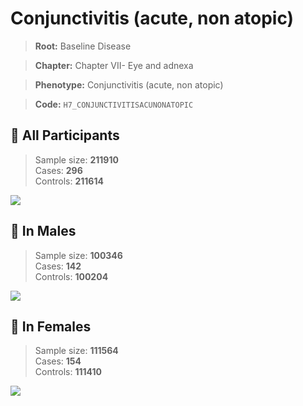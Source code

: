 # Conjunctivitis (acute, non atopic)

> **Root:** Baseline Disease  

> **Chapter:** Chapter VII- Eye and adnexa  

> **Phenotype:** Conjunctivitis (acute, non atopic)  

> **Code:** `H7_CONJUNCTIVITISACUNONATOPIC`

## 🧪 All Participants  
> Sample size: **211910**  
> Cases: **296**  
> Controls: **211614**
<img src="/Disease/Figures/ALL/Incidence/H7_CONJUNCTIVITISACUNONATOPIC.png"/>
<CsvTable src="/Disease_Data/ALL/Incidence/COX_H7_CONJUNCTIVITISACUNONATOPIC.csv" label="🔍 View full results" />

## 👨 In Males  
> Sample size: **100346**  
> Cases: **142**  
> Controls: **100204**
<img src="/Disease/Figures/Male/Incidence/H7_CONJUNCTIVITISACUNONATOPIC.png"/>
<CsvTable src="/Disease_Data/Male/Incidence/COX_H7_CONJUNCTIVITISACUNONATOPIC.csv" label="🔍 View full results" />

## 👩 In Females  
> Sample size: **111564**  
> Cases: **154**  
> Controls: **111410**
<img src="/Disease/Figures/Female/Incidence/H7_CONJUNCTIVITISACUNONATOPIC.png"/>
<CsvTable src="/Disease_Data/Female/Incidence/COX_H7_CONJUNCTIVITISACUNONATOPIC.csv" label="🔍 View full results" />
